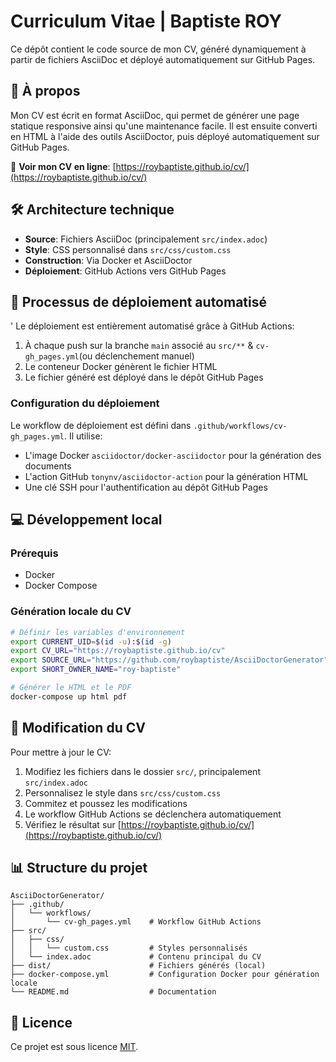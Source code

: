 # Curriculum Vitae | Baptiste ROY

Ce dépôt contient le code source de mon CV, généré dynamiquement à partir de fichiers AsciiDoc et déployé automatiquement sur GitHub Pages.

## 📄 À propos

Mon CV est écrit en format AsciiDoc, qui permet de générer une page statique responsive ainsi qu'une maintenance facile. Il est ensuite converti en HTML à l'aide des outils AsciiDoctor, puis déployé automatiquement sur GitHub Pages.

🔗 **Voir mon CV en ligne**: [https://roybaptiste.github.io/cv/](https://roybaptiste.github.io/cv/)

## 🛠️ Architecture technique

- **Source**: Fichiers AsciiDoc (principalement `src/index.adoc`)
- **Style**: CSS personnalisé dans `src/css/custom.css`
- **Construction**: Via Docker et AsciiDoctor
- **Déploiement**: GitHub Actions vers GitHub Pages

## 🚀 Processus de déploiement automatisé
'
Le déploiement est entièrement automatisé grâce à GitHub Actions:

1. À chaque push sur la branche `main` associé au `src/**` & `cv-gh_pages.yml`(ou déclenchement manuel)
2. Le conteneur Docker génèrent le fichier HTML
3. Le fichier généré est déployé dans le dépôt GitHub Pages

### Configuration du déploiement

Le workflow de déploiement est défini dans `.github/workflows/cv-gh_pages.yml`. Il utilise:

- L'image Docker `asciidoctor/docker-asciidoctor` pour la génération des documents
- L'action GitHub `tonynv/asciidoctor-action` pour la génération HTML
- Une clé SSH pour l'authentification au dépôt GitHub Pages

## 💻 Développement local

### Prérequis

- Docker
- Docker Compose

### Génération locale du CV

```bash
# Définir les variables d'environnement
export CURRENT_UID=$(id -u):$(id -g)
export CV_URL="https://roybaptiste.github.io/cv"
export SOURCE_URL="https://github.com/roybaptiste/AsciiDoctorGenerator"
export SHORT_OWNER_NAME="roy-baptiste"

# Générer le HTML et le PDF
docker-compose up html pdf
```

## 📝 Modification du CV

Pour mettre à jour le CV:

1. Modifiez les fichiers dans le dossier `src/`, principalement `src/index.adoc`
2. Personnalisez le style dans `src/css/custom.css`
3. Commitez et poussez les modifications
4. Le workflow GitHub Actions se déclenchera automatiquement
5. Vérifiez le résultat sur [https://roybaptiste.github.io/cv/](https://roybaptiste.github.io/cv/)

## 📊 Structure du projet

```
AsciiDoctorGenerator/
├── .github/
│   └── workflows/
│       └── cv-gh_pages.yml    # Workflow GitHub Actions
├── src/
│   ├── css/
│   │   └── custom.css         # Styles personnalisés
│   └── index.adoc             # Contenu principal du CV
├── dist/                      # Fichiers générés (local)
├── docker-compose.yml         # Configuration Docker pour génération locale
└── README.md                  # Documentation
```

## 📜 Licence

Ce projet est sous licence [MIT](https://opensource.org/licenses/MIT).